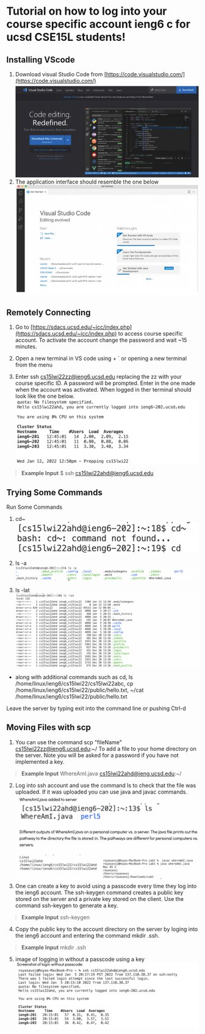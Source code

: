 # Tutorial on how to log into your course specific account ieng6 c for ucsd CSE15L students!
## Installing VScode
1. Download visual Studio Code from [https://code.visualstudio.com/](https://code.visualstudio.com/)
![Image](DownloadingVS.png)
2. The application interface should resemble the one below 
![Image](openingVS.png)

## Remotely Connecting

1. Go to [https://sdacs.ucsd.edu/~icc/index.php](https://sdacs.ucsd.edu/~icc/index.php) to access course specific account. To activate the account change the password and wait ~15 minutes.
2. Open a new terminal in VS code using + ` or opening a new terminal from the menu 

3. Enter ssh cs15lwi22zz@ieng6.ucsd.edu replacing the zz with your course specific ID. A password will be prompted. Enter in the one made when the account was activated. When logged in ther terminal should look like the one below.
![Image](login.png)
> **Example Input** $ ssh cs15lwi22ahd@ieng6.ucsd.edu
## Trying Some Commands
 Run Some Commands 
1. cd~ 
![Image](cd~.png)

2. ls -a
![Image](lsa.png)
3. ls -lat 
![Image](lslat.png)

* along with additional commands  such as cd,
ls /home/linux/ieng6/cs15lwi22/cs15lwi22abc, cp /home/linux/ieng6/cs15lwi22/public/hello.txt, ~/cat /home/linux/ieng6/cs15lwi22/public/hello.txt

 Leave the server by typing exit into the command line or pushing Ctrl-d

## Moving Files with scp

1. You can use the command scp "fileName" cs15lwi22zz@ieng6.ucsd.edu:~/ To add a file to your home directory on the server. Note you will be asked for a password if you have not implemented a key.
 
> **Example Input** WhereAmI.java cs15lwi22ahd@ieng.ucsd.edu:~/

2. Log into ssh account and use the command ls to check that the file was uploaded. If it was uploaded you can use java and javac commands.
 ![Image](AddFile2.png)
 3. One can create a key to avoid using a passcode every time they log into the ieng6 account. The ssh-keygen command creates a public key stored on the server and a private key stored on the client. Use the command ssh-keygen to generate a key. 
> **Example Input** ssh-keygen
4. Copy the public key to the account directory on the server by loging into the ieng6 account and entering the command  mkdir .ssh.
> **Example Input** mkdir .ssh

5. image of logging in without a passcode using a key
![Image](ScreenShotToAddLabSession.png)

